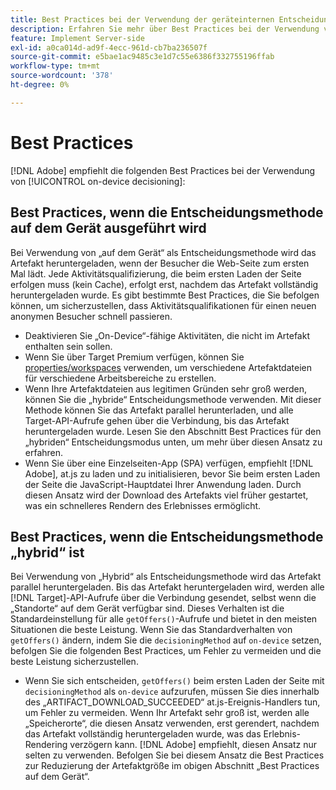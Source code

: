 ```yaml
---
title: Best Practices bei der Verwendung der geräteinternen Entscheidungsfindung
description: Erfahren Sie mehr über Best Practices bei der Verwendung von [!UICONTROL on-device decisioning] in  [!DNL Adobe Target]
feature: Implement Server-side
exl-id: a0ca014d-ad9f-4ecc-961d-cb7ba236507f
source-git-commit: e5bae1ac9485c3e1d7c55e6386f332755196ffab
workflow-type: tm+mt
source-wordcount: '378'
ht-degree: 0%

---
```


# Best Practices

[!DNL Adobe] empfiehlt die folgenden Best Practices bei der Verwendung von [!UICONTROL on-device decisioning]:

## Best Practices, wenn die Entscheidungsmethode auf dem Gerät ausgeführt wird

Bei Verwendung von „auf dem Gerät“ als Entscheidungsmethode wird das Artefakt heruntergeladen, wenn der Besucher die Web-Seite zum ersten Mal lädt. Jede Aktivitätsqualifizierung, die beim ersten Laden der Seite erfolgen muss (kein Cache), erfolgt erst, nachdem das Artefakt vollständig heruntergeladen wurde. Es gibt bestimmte Best Practices, die Sie befolgen können, um sicherzustellen, dass Aktivitätsqualifikationen für einen neuen anonymen Besucher schnell passieren.

* Deaktivieren Sie „On-Device“-fähige Aktivitäten, die nicht im Artefakt enthalten sein sollen.
* Wenn Sie über Target Premium verfügen, können Sie [properties/workspaces](https://experienceleague.adobe.com/docs/target/using/administer/manage-users/enterprise/property-channel.html?lang=de) verwenden, um verschiedene Artefaktdateien für verschiedene Arbeitsbereiche zu erstellen.
* Wenn Ihre Artefaktdateien aus legitimen Gründen sehr groß werden, können Sie die „hybride“ Entscheidungsmethode verwenden. Mit dieser Methode können Sie das Artefakt parallel herunterladen, und alle Target-API-Aufrufe gehen über die Verbindung, bis das Artefakt heruntergeladen wurde. Lesen Sie den Abschnitt Best Practices für den „hybriden“ Entscheidungsmodus unten, um mehr über diesen Ansatz zu erfahren.
* Wenn Sie über eine Einzelseiten-App (SPA) verfügen, empfiehlt [!DNL Adobe], at.js zu laden und zu initialisieren, bevor Sie beim ersten Laden der Seite die JavaScript-Hauptdatei Ihrer Anwendung laden. Durch diesen Ansatz wird der Download des Artefakts viel früher gestartet, was ein schnelleres Rendern des Erlebnisses ermöglicht.

## Best Practices, wenn die Entscheidungsmethode „hybrid“ ist

Bei Verwendung von „Hybrid“ als Entscheidungsmethode wird das Artefakt parallel heruntergeladen. Bis das Artefakt heruntergeladen wird, werden alle [!DNL Target]-API-Aufrufe über die Verbindung gesendet, selbst wenn die „Standorte“ auf dem Gerät verfügbar sind. Dieses Verhalten ist die Standardeinstellung für alle `getOffers()`-Aufrufe und bietet in den meisten Situationen die beste Leistung. Wenn Sie das Standardverhalten von `getOffers()` ändern, indem Sie die `decisioningMethod` auf `on-device` setzen, befolgen Sie die folgenden Best Practices, um Fehler zu vermeiden und die beste Leistung sicherzustellen.

* Wenn Sie sich entscheiden, `getOffers()` beim ersten Laden der Seite mit `decisioningMethod` als `on-device` aufzurufen, müssen Sie dies innerhalb des „ARTIFACT_DOWNLOAD_SUCCEEDED“ at.js-Ereignis-Handlers tun, um Fehler zu vermeiden. Wenn Ihr Artefakt sehr groß ist, werden alle „Speicherorte“, die diesen Ansatz verwenden, erst gerendert, nachdem das Artefakt vollständig heruntergeladen wurde, was das Erlebnis-Rendering verzögern kann. [!DNL Adobe] empfiehlt, diesen Ansatz nur selten zu verwenden. Befolgen Sie bei diesem Ansatz die Best Practices zur Reduzierung der Artefaktgröße im obigen Abschnitt „Best Practices auf dem Gerät“.
